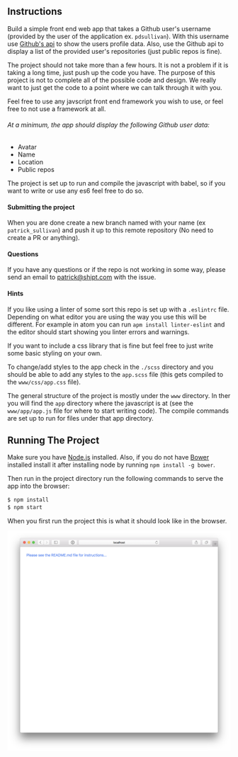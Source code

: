 

## Instructions

Build a simple front end web app that takes a Github user's username (provided by the user of the application ex. `pdsullivan`). With this username use [Github's api](https://developer.github.com/v3/) to show the users profile data. Also, use the Github api to display a list of the provided user's repositories (just public repos is fine).

The project should not take more than a few hours. It is not a problem if it is taking a long time, just push up the code you have. The purpose of this project is not to complete all of the possible code and design. We really want to just get the code to a point where we can talk through it with you.

Feel free to use any javscript front end framework you wish to use, or feel free to not use a framework at all. 

###### At a minimum, the app should display the following Github user data:
  - Avatar
  - Name
  - Location
  - Public repos

The project is set up to run and compile the javascript with babel, so if you want to write or use any es6 feel free to do so.

#### Submitting the project

When you are done create a new branch named with your name (ex `patrick_sullivan`) and push it up to this remote repository (No need to create a PR or anything).

#### Questions

If you have any questions or if the repo is not working in some way, please send an email to patrick@shipt.com with the issue.

#### Hints

If you like using a linter of some sort this repo is set up with a `.eslintrc` file. Depending on what editor you are using the way you use this will be different. For example in atom you can run `apm install linter-eslint` and the editor should start showing you linter errors and warnings.

If you want to include a css library that is fine but feel free to just write some basic styling on your own.

To change/add styles to the app check in the `./scss` directory and you should be able to add any styles to the `app.scss` file (this gets compiled to the `www/css/app.css` file).

The general structure of the project is mostly under the `www` directory. In ther you will find the `app` directory where the javascript is at (see the `www/app/app.js` file for where to start writing code). The compile commands are set up to run for files under that app directory.

## Running The Project

Make sure you have [Node.js](https://nodejs.org/en/) installed. Also, if you do not have [Bower](https://bower.io/) installed install it after installing node by running `npm install -g bower`.

<!-- Install Ionic (just using that to serve the app into the browser):

```bash
$ npm install -g ionic
``` -->

Then run in the project directory run the following commands to serve the app into the browser:

```bash
$ npm install
$ npm start
```

When you first run the project this is what it should look like in the browser.

![](app-start-view.png)
